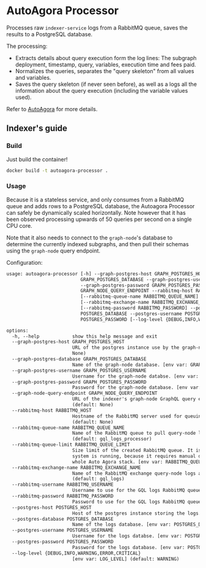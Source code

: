 # AutoAgora Processor

Processes raw `indexer-service` logs from a RabbitMQ queue, saves the results to a PostgreSQL database.

The processing:

- Extracts details about query execution form the log lines: The subgraph deployment, timestamp, query, variables,
execution time and fees paid.
- Normalizes the queries, separates the "query skeleton" from all values and variables.
- Saves the query skeleton (if never seen before), as well as a logs all the information
  about the query execution (including the variable values used).

Refer to [AutoAgora](https://gitlab.com/semiotic-ai/the-graph/autoagora) for more
details.

## Indexer's guide

### Build

Just build the container!

```sh
docker build -t autoagora-processor .
```

### Usage

Because it is a stateless service, and only consumes from a RabbitMQ queue and adds rows to a PostgreSQL database, the
Autoagora Processor can safely be dynamically scaled horizontally. Note however that it has been observed processing
upwards of 50 queries per second on a single CPU core.

Note that it also needs to connect to the `graph-node`'s database to determine the currently indexed subgraphs, and then
pull their schemas using the `graph-node` query endpoint.

Configuration:

```txt
usage: autoagora-processor [-h] --graph-postgres-host GRAPH_POSTGRES_HOST --graph-postgres-database
                           GRAPH_POSTGRES_DATABASE --graph-postgres-username GRAPH_POSTGRES_USERNAME
                           --graph-postgres-password GRAPH_POSTGRES_PASSWORD --graph-node-query-endpoint
                           GRAPH_NODE_QUERY_ENDPOINT --rabbitmq-host RABBITMQ_HOST
                           [--rabbitmq-queue-name RABBITMQ_QUEUE_NAME] [--rabbitmq-queue-limit RABBITMQ_QUEUE_LIMIT]
                           [--rabbitmq-exchange-name RABBITMQ_EXCHANGE_NAME] [--rabbitmq-username RABBITMQ_USERNAME]
                           [--rabbitmq-password RABBITMQ_PASSWORD] --postgres-host POSTGRES_HOST --postgres-database
                           POSTGRES_DATABASE --postgres-username POSTGRES_USERNAME --postgres-password
                           POSTGRES_PASSWORD [--log-level {DEBUG,INFO,WARNING,ERROR,CRITICAL}]

options:
  -h, --help            show this help message and exit
  --graph-postgres-host GRAPH_POSTGRES_HOST
                        URL of the postgres instance use by the graph-nodes. [env var: GRAPH_POSTGRES_HOST] (default:
                        None)
  --graph-postgres-database GRAPH_POSTGRES_DATABASE
                        Name of the graph-node database. [env var: GRAPH_POSTGRES_DATABASE] (default: None)
  --graph-postgres-username GRAPH_POSTGRES_USERNAME
                        Username for the graph-node databse. [env var: GRAPH_POSTGRES_USERNAME] (default: None)
  --graph-postgres-password GRAPH_POSTGRES_PASSWORD
                        Password for the graph-node database. [env var: GRAPH_POSTGRES_PASSWORD] (default: None)
  --graph-node-query-endpoint GRAPH_NODE_QUERY_ENDPOINT
                        URL of the indexer's graph-node GraphQL query endpoint. [env var: GRAPH_NODE_QUERY_ENDPOINT]
                        (default: None)
  --rabbitmq-host RABBITMQ_HOST
                        Hostname of the RabbitMQ server used for queuing the GQL logs. [env var: RABBITMQ_HOST]
                        (default: None)
  --rabbitmq-queue-name RABBITMQ_QUEUE_NAME
                        Name of the RabbitMQ queue to pull query-node logs from. [env var: RABBITMQ_QUEUE_NAME]
                        (default: gql_logs_processor)
  --rabbitmq-queue-limit RABBITMQ_QUEUE_LIMIT
                        Size limit of the created RabbitMQ queue. It is discouraged to change that value while the
                        system is running, because it requires manual destruction of the queue and a restart of the
                        whole Auto Agora stack. [env var: RABBITMQ_QUEUE_LIMIT] (default: 1000)
  --rabbitmq-exchange-name RABBITMQ_EXCHANGE_NAME
                        Name of the RabbitMQ exchange query-node logs are pushed to. [env var: RABBITMQ_EXCHANGE_NAME]
                        (default: gql_logs)
  --rabbitmq-username RABBITMQ_USERNAME
                        Username to use for the GQL logs RabbitMQ queue. [env var: RABBITMQ_USERNAME] (default: guest)
  --rabbitmq-password RABBITMQ_PASSWORD
                        Password to use for the GQL logs RabbitMQ queue. [env var: RABBITMQ_PASSWORD] (default: guest)
  --postgres-host POSTGRES_HOST
                        Host of the postgres instance storing the logs. [env var: POSTGRES_HOST] (default: None)
  --postgres-database POSTGRES_DATABASE
                        Name of the logs database. [env var: POSTGRES_DATABASE] (default: None)
  --postgres-username POSTGRES_USERNAME
                        Username for the logs databse. [env var: POSTGRES_USERNAME] (default: None)
  --postgres-password POSTGRES_PASSWORD
                        Password for the logs database. [env var: POSTGRES_PASSWORD] (default: None)
  --log-level {DEBUG,INFO,WARNING,ERROR,CRITICAL}
                        [env var: LOG_LEVEL] (default: WARNING)
```
